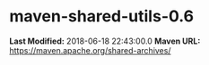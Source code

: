 # maven-shared-utils-0.6

**Last Modified:** 2018-06-18 22:43:00.0
**Maven URL:** https://maven.apache.org/shared-archives/
